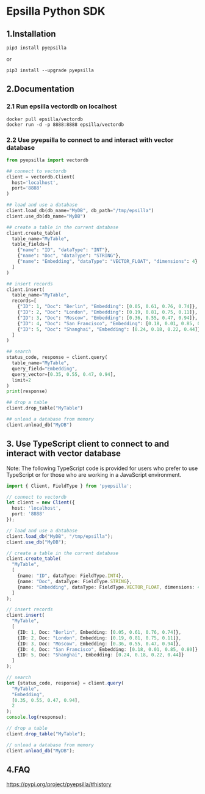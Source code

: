 # Epsilla Python SDK

## 1.Installation
```shell
pip3 install pyepsilla
```
or
```shell
pip3 install --upgrade pyepsilla
```

## 2.Documentation

### 2.1 Run epsilla vectordb on localhost
```shell
docker pull epsilla/vectordb
docker run -d -p 8888:8888 epsilla/vectordb
```

### 2.2 Use pyepsilla to connect to and interact with vector database

```python
from pyepsilla import vectordb

## connect to vectordb
client = vectordb.Client(
  host='localhost',
  port='8888'
)

## load and use a database
client.load_db(db_name="MyDB", db_path="/tmp/epsilla")
client.use_db(db_name="MyDB")

## create a table in the current database
client.create_table(
  table_name="MyTable",
  table_fields=[
    {"name": "ID", "dataType": "INT"},
    {"name": "Doc", "dataType": "STRING"},
    {"name": "Embedding", "dataType": "VECTOR_FLOAT", "dimensions": 4}
  ]
)

## insert records
client.insert(
  table_name="MyTable",
  records=[
    {"ID": 1, "Doc": "Berlin", "Embedding": [0.05, 0.61, 0.76, 0.74]},
    {"ID": 2, "Doc": "London", "Embedding": [0.19, 0.81, 0.75, 0.11]},
    {"ID": 3, "Doc": "Moscow", "Embedding": [0.36, 0.55, 0.47, 0.94]},
    {"ID": 4, "Doc": "San Francisco", "Embedding": [0.18, 0.01, 0.85, 0.80]},
    {"ID": 5, "Doc": "Shanghai", "Embedding": [0.24, 0.18, 0.22, 0.44]}
  ]
)

## search
status_code, response = client.query(
  table_name="MyTable",
  query_field="Embedding",
  query_vector=[0.35, 0.55, 0.47, 0.94],
  limit=2
)
print(response)

## drop a table
client.drop_table("MyTable")

## unload a database from memory
client.unload_db("MyDB")
```

## 3. Use TypeScript client to connect to and interact with vector database

Note: The following TypeScript code is provided for users who prefer to use TypeScript or for those who are working in a JavaScript environment.

```typescript
import { Client, FieldType } from 'pyepsilla';

// connect to vectordb
let client = new Client({
  host: 'localhost',
  port: '8888'
});

// load and use a database
client.load_db("MyDB", "/tmp/epsilla");
client.use_db("MyDB");

// create a table in the current database
client.create_table(
  "MyTable",
  [
    {name: "ID", dataType: FieldType.INT4},
    {name: "Doc", dataType: FieldType.STRING},
    {name: "Embedding", dataType: FieldType.VECTOR_FLOAT, dimensions: 4}
  ]
);

// insert records
client.insert(
  "MyTable",
  [
    {ID: 1, Doc: "Berlin", Embedding: [0.05, 0.61, 0.76, 0.74]},
    {ID: 2, Doc: "London", Embedding: [0.19, 0.81, 0.75, 0.11]},
    {ID: 3, Doc: "Moscow", Embedding: [0.36, 0.55, 0.47, 0.94]},
    {ID: 4, Doc: "San Francisco", Embedding: [0.18, 0.01, 0.85, 0.80]},
    {ID: 5, Doc: "Shanghai", Embedding: [0.24, 0.18, 0.22, 0.44]}
  ]
);

// search
let {status_code, response} = client.query(
  "MyTable",
  "Embedding",
  [0.35, 0.55, 0.47, 0.94],
  2
);
console.log(response);

// drop a table
client.drop_table("MyTable");

// unload a database from memory
client.unload_db("MyDB");
```

## 4.FAQ

https://pypi.org/project/pyepsilla/#history
